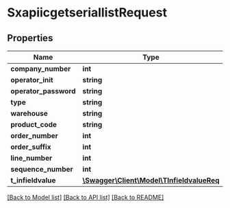 # SxapiicgetseriallistRequest

## Properties
Name | Type | Description | Notes
------------ | ------------- | ------------- | -------------
**company_number** | **int** |  | [optional] 
**operator_init** | **string** |  | [optional] 
**operator_password** | **string** |  | [optional] 
**type** | **string** |  | [optional] 
**warehouse** | **string** |  | [optional] 
**product_code** | **string** |  | [optional] 
**order_number** | **int** |  | [optional] 
**order_suffix** | **int** |  | [optional] 
**line_number** | **int** |  | [optional] 
**sequence_number** | **int** |  | [optional] 
**t_infieldvalue** | [**\Swagger\Client\Model\TInfieldvalueReq**](TInfieldvalueReq.md) |  | [optional] 

[[Back to Model list]](../README.md#documentation-for-models) [[Back to API list]](../README.md#documentation-for-api-endpoints) [[Back to README]](../README.md)


